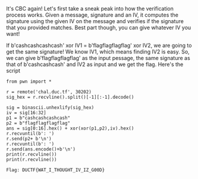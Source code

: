 It's CBC again! Let's first take a sneak peak into how the verification process works. Given a message, signature and an IV, it computes the signature using the given IV on the message and verifies if the signature that you provided matches. Best part though, you can give whatever IV you want!

If b'cashcashcashcash' xor IV1 = b'flagflagflagflag' xor IV2, we are going to get the same signature! We know IV1, which means finding IV2 is easy. So, we can give b'flagflagflagflag' as the input pessage, the same signature as that of b'cashcashcash' and IV2 as input and we get the flag. Here's the script

```
from pwn import *

r = remote('chal.duc.tf', 30202)
sig_hex = r.recvline().split()[-1][:-1].decode()

sig = binascii.unhexlify(sig_hex)
iv = sig[16:32]
p1 = b"cashcashcashcash"
p2 = b"flagflagflagflag"
ans = sig[0:16].hex() + xor(xor(p1,p2),iv).hex()
r.recvuntil(b': ')
r.send(p2+ b'\n')
r.recvuntil(b': ')
r.send(ans.encode()+b'\n')
print(r.recvline())
print(r.recvline())

```

```
Flag: DUCTF{WAT_I_THOUGHT_IV_IZ_G00D}
```
